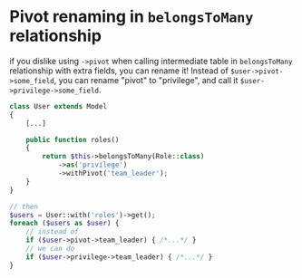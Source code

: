 # Pivot renaming in `belongsToMany` relationship

if you dislike using `->pivot` when calling intermediate table in `belongsToMany` relationship with extra fields, you can rename it! Instead of `$user->pivot->some_field`, you can rename "pivot" to "privilege", and call it `$user->privilege->some_field`.
```php
class User extends Model
{
    [...]

    public function roles()
    {
        return $this->belongsToMany(Role::class)
            ->as('privilege')
            ->withPivot('team_leader');
    }
}

// then
$users = User::with('roles')->get();
foreach ($users as $user) {
    // instead of
    if ($user->pivot->team_leader) { /*...*/ }
    // we can do
    if ($user->privilege->team_leader) { /*...*/ }
}
```
